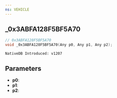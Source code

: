 ```yaml
---
ns: VEHICLE
---
```

## _0x3ABFA128F5BF5A70

```c
// 0x3ABFA128F5BF5A70
void _0x3ABFA128F5BF5A70(Any p0, Any p1, Any p2);
```

```
NativeDB Introduced: v1207
```

## Parameters
* **p0**:
* **p1**:
* **p2**:
